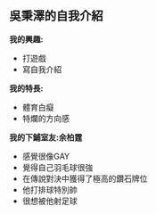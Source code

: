 ## 吳秉澤的自我介紹

**我的興趣:**
- 打遊戲
- 寫自我介紹

**我的特長:**
- 體育白癡
- 特爛的方向感

**我的下鋪室友:余柏霆**
- 感覺很像GAY
- 覺得自己羽毛球很強
- 在傳說對決中獲得了極高的鑽石牌位
- 他打排球特別帥
- 很想被他射足球
